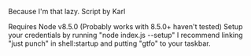Because I'm that lazy.
Script by Karl

Requires Node v8.5.0 (Probably works with 8.5.0+ haven't tested)
Setup your credentials by running "node index.js --setup"
I recommend linking "just punch" in shell:startup and putting "gtfo" to your taskbar.